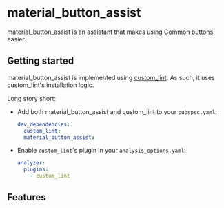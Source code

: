 # material_button_assist
material_button_assist is an assistant that makes using [Common buttons] easier.

## Getting started

material_button_assist is implemented using [custom_lint]. As such, it uses custom_lint's installation logic.

Long story short:

- Add both material_button_assist and custom_lint to your `pubspec.yaml`:
  ```yaml
  dev_dependencies:
    custom_lint:
    material_button_assist:
  ```
- Enable `custom_lint`'s plugin in your `analysis_options.yaml`:

  ```yaml
  analyzer:
    plugins:
      - custom_lint
  ```

## Features



[Common buttons]: https://m3.material.io/components/buttons/overview
[custom_lint]: https://pub.dev/packages/custom_lint
